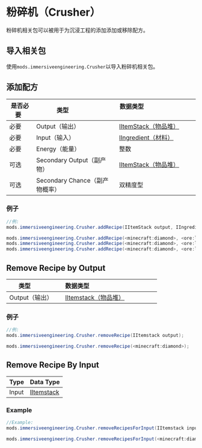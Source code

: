 # 粉碎机（Crusher）
粉碎机相关包可以被用于为沉浸工程的添加添加或移除配方。

## 导入相关包
使用`mods.immersiveengineering.Crusher`以导入粉碎机相关包。

## 添加配方

|是否必要   |类型                  |数据类型                                           										|
|----------|----------------------|-----------------------------------------------------------------------------------------|
|必要      |Output（输出）               |[IItemStack（物品堆）](/Vanilla/Items/IItemStack/) 													|
|必要      |Input（输入）                |[IIngredient（材料）](/Vanilla/Variable_Types/IIngredient/)      									|
|必要      |Energy（能量）               |整数																					|
|可选      |Secondary Output（副产物）   |[IItemStack（物品堆）](/Vanilla/Items/IItemStack/)													|
|可选      |Secondary Chance（副产物概率）|双精度型																					|

### 例子
```JAVA
//例:
mods.immersiveengineering.Crusher.addRecipe(IItemStack output, IIngredient input, int energy, @Optional IItemStack secondaryOutput, @Optional double secondaryChance);

mods.immersiveengineering.Crusher.addRecipe(<minecraft:diamond>, <ore:logWood>, 2048);
mods.immersiveengineering.Crusher.addRecipe(<minecraft:diamond>, <ore:logWood>, 2048, <minecraft:dirt>);
mods.immersiveengineering.Crusher.addRecipe(<minecraft:diamond>, <ore:logWood>, 2048, <minecraft:dirt>, 0.5);
```



## Remove Recipe by Output

|类型               |数据类型                                          |
|------------------|---------------------------------------------------|
|Output（输出）     |[IItemstack（物品堆）](/Vanilla/Items/IItemStack/)            |

### 例子
```JAVA
//例:
mods.immersiveengineering.Crusher.removeRecipe(IItemstack output);

mods.immersiveengineering.Crusher.removeRecipe(<minecraft:diamond>);
```

## Remove Recipe By Input

|Type              |Data Type                                          |
|------------------|---------------------------------------------------|
|Input             |[IItemstack](/Vanilla/Items/IItemStack/)            |

### Example
```JAVA
//Example:
mods.immersiveengineering.Crusher.removeRecipesForInput(IItemstack input);

mods.immersiveengineering.Crusher.removeRecipesForInput(<minecraft:diamond>);
```
